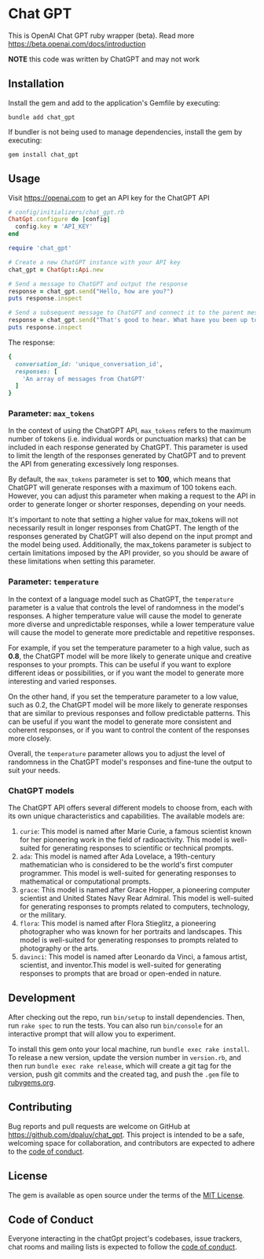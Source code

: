 # Chat GPT

This is OpenAI Chat GPT ruby wrapper (beta). Read more <https://beta.openai.com/docs/introduction>

**NOTE** this code was written by ChatGPT and may not work

## Installation

Install the gem and add to the application's Gemfile by executing:

  `bundle add chat_gpt`

If bundler is not being used to manage dependencies, install the gem by executing:

  `gem install chat_gpt`

## Usage

Visit <https://openai.com> to get an API key for the ChatGPT API

```ruby
# config/initializers/chat_gpt.rb
ChatGpt.configure do |config|
  config.key = 'API_KEY'
end
```

```ruby
require 'chat_gpt'

# Create a new ChatGPT instance with your API key
chat_gpt = ChatGpt::Api.new

# Send a message to ChatGPT and output the response
response = chat_gpt.send("Hello, how are you?")
puts response.inspect

# Send a subsequent message to ChatGPT and connect it to the parent message
response = chat_gpt.send("That's good to hear. What have you been up to lately?", conversation_id: 'abc123')
puts response.inspect
```

The response:

```ruby
{
  conversation_id: 'unique_conversation_id',
  responses: [
    'An array of messages from ChatGPT'
  ]
}
```

### Parameter: `max_tokens`

In the context of using the ChatGPT API, `max_tokens` refers to the maximum number of tokens (i.e. individual words or punctuation marks) that can be included in each response generated by ChatGPT. This parameter is used to limit the length of the responses generated by ChatGPT and to prevent the API from generating excessively long responses.

By default, the `max_tokens` parameter is set to **100**, which means that ChatGPT will generate responses with a maximum of 100 tokens each. However, you can adjust this parameter when making a request to the API in order to generate longer or shorter responses, depending on your needs.

It's important to note that setting a higher value for max_tokens will not necessarily result in longer responses from ChatGPT. The length of the responses generated by ChatGPT will also depend on the input prompt and the model being used. Additionally, the max_tokens parameter is subject to certain limitations imposed by the API provider, so you should be aware of these limitations when setting this parameter.

### Parameter: `temperature`

In the context of a language model such as ChatGPT, the `temperature` parameter is a value that controls the level of randomness in the model's responses. A higher temperature value will cause the model to generate more diverse and unpredictable responses, while a lower temperature value will cause the model to generate more predictable and repetitive responses.

For example, if you set the temperature parameter to a high value, such as **0.8**, the ChatGPT model will be more likely to generate unique and creative responses to your prompts. This can be useful if you want to explore different ideas or possibilities, or if you want the model to generate more interesting and varied responses.

On the other hand, if you set the temperature parameter to a low value, such as 0.2, the ChatGPT model will be more likely to generate responses that are similar to previous responses and follow predictable patterns. This can be useful if you want the model to generate more consistent and coherent responses, or if you want to control the content of the responses more closely.

Overall, the `temperature` parameter allows you to adjust the level of randomness in the ChatGPT model's responses and fine-tune the output to suit your needs.

### ChatGPT models

The ChatGPT API offers several different models to choose from, each with its own unique characteristics and capabilities. The available models are:

1. `curie`: This model is named after Marie Curie, a famous scientist known for her pioneering work in the field of radioactivity. This model is well-suited for generating responses to scientific or technical prompts.
2. `ada`: This model is named after Ada Lovelace, a 19th-century mathematician who is considered to be the world's first computer programmer. This model is well-suited for generating responses to mathematical or computational prompts.
3. `grace`: This model is named after Grace Hopper, a pioneering computer scientist and United States Navy Rear Admiral. This model is well-suited for generating responses to prompts related to computers, technology, or the military.
4. `flora`: This model is named after Flora Stieglitz, a pioneering photographer who was known for her portraits and landscapes. This model is well-suited for generating responses to prompts related to photography or the arts.
5. `davinci`: This model is named after Leonardo da Vinci, a famous artist, scientist, and inventor.This model is well-suited for generating responses to prompts that are broad or open-ended in nature.

## Development

After checking out the repo, run `bin/setup` to install dependencies. Then, run `rake spec` to run the tests. You can also run `bin/console` for an interactive prompt that will allow you to experiment.

To install this gem onto your local machine, run `bundle exec rake install`. To release a new version, update the version number in `version.rb`, and then run `bundle exec rake release`, which will create a git tag for the version, push git commits and the created tag, and push the `.gem` file to [rubygems.org](https://rubygems.org).

## Contributing

Bug reports and pull requests are welcome on GitHub at https://github.com/dpaluy/chat_gpt. This project is intended to be a safe, welcoming space for collaboration, and contributors are expected to adhere to the [code of conduct](https://github.com/dpaluy/chat_gpt/blob/master/CODE_OF_CONDUCT.md).

## License

The gem is available as open source under the terms of the [MIT License](https://opensource.org/licenses/MIT).

## Code of Conduct

Everyone interacting in the chatGpt project's codebases, issue trackers, chat rooms and mailing lists is expected to follow the [code of conduct](https://github.com/dpaluy/chat_gpt/blob/master/CODE_OF_CONDUCT.md).
